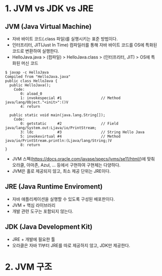 # 1. JVM vs JDK vs JRE
## JVM (Java Virtual Machine)
- 자바 바이트 코드(.class 파일)를 실행시키는 표준 방법이다.
- 인터프리터, JIT(Just In Time) 컴파일러를 통해 자바 바이트 코드를 OS에 특화된 코드로 변환하여 실행한다.
- HelloJava.java > (컴파일) > HelloJava.class > (인터프리터, JIT) > OS에 특화된 머신 코드
```
$ javap -c HelloJava
Compiled from "HelloJava.java"
public class HelloJava {
  public HelloJava();
    Code:
       0: aload_0
       1: invokespecial #1                  // Method java/lang/Object."<init>":()V
       4: return

  public static void main(java.lang.String[]);
    Code:
       0: getstatic     #2                  // Field java/lang/System.out:Ljava/io/PrintStream;
       3: ldc           #3                  // String Hello Java
       5: invokevirtual #4                  // Method java/io/PrintStream.println:(Ljava/lang/String;)V
       8: return
}
```
- JVM 스펙(https://docs.oracle.com/javase/specs/jvms/se11/html/)에 맞춰 오라클, 아마존, Azul, ... 등에서 구현하여 구현체는 다양하다.
- JVM은 홀로 제공되지 않고, 최소 제공 단위는 JRE이다.

## JRE (Java Runtime Enviroment)
- 자바 애플리케이션을 실행할 수 있도록 구성된 배포판이다.
- JVM + 핵심 라이브러리
- 개발 관련 도구는 포함되지 않는다.

## JDK (Java Development Kit)
- JRE + 개발에 필요한 툴
- 오라클은 자바 11부터 JRE를 따로 제공하지 않고, JDK만 제공한다.


# 2. JVM 구조